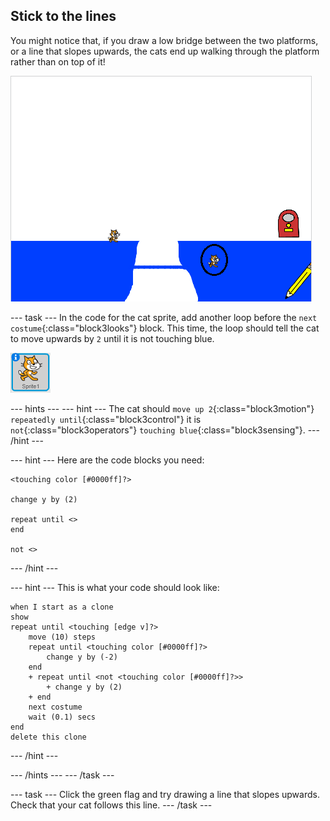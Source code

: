 ## Stick to the lines

You might notice that, if you draw a low bridge between the two platforms, or a line that slopes upwards, the cats end up walking through the platform rather than on top of it!

![Cats walking through the platform](images/cat-walk-through-platform.png)

--- task ---
In the code for the cat sprite, add another loop before the `next costume`{:class="block3looks"} block. This time, the loop should tell the cat to move upwards by `2` until it is not touching blue.

![Cat sprite](images/cat-sprite.png)

--- hints ---
--- hint ---
The cat should `move up 2`{:class="block3motion"} `repeatedly until`{:class="block3control"} it is `not`{:class="block3operators"} `touching blue`{:class="block3sensing"}.
--- /hint ---

--- hint ---
Here are the code blocks you need:

```blocks3
<touching color [#0000ff]?>

change y by (2)

repeat until <>
end

not <>
```

--- /hint ---

--- hint ---
This is what your code should look like:

```blocks3
when I start as a clone
show
repeat until <touching [edge v]?>
    move (10) steps
    repeat until <touching color [#0000ff]?>
        change y by (-2)
    end
    + repeat until <not <touching color [#0000ff]?>>
        + change y by (2)
    + end
    next costume
    wait (0.1) secs
end
delete this clone
```
--- /hint ---

--- /hints ---
--- /task ---

--- task ---
Click the green flag and try drawing a line that slopes upwards. Check that your cat follows this line.
--- /task ---
